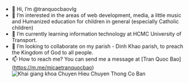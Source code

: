 - 👋 Hi, I’m @tranquocbaovlg
- 👀 I’m interested in the areas of web development, media, a little music and Humanized education for children in general (especially Catholic children)
- 🌱 I’m currently learning information technology at HCMC University of Transport. 
- 💞️ I’m looking to collaborate on my parish - Dinh Khao parish, to preach the Kingdom of God to all people.
- 📫 How to reach me? You can send me a message at [Tran Quoc Bao] (https://m.me/micaetranquocbao)
![Khai giang khoa Chuyen Hieu Chuyen Thong Co Ban](https://1.bp.blogspot.com/-XFf554tCqdI/YAgHXdb2qsI/AAAAAAAAXsg/_62gJf6cEMwzHiWaa7Y5eulqiPTzCRnzACLcBGAsYHQ/s16000/20210113KhaiGiangChuyenHieuTruyenThongGabriel2_05.jpg)
